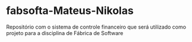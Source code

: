 # fabsofta-Mateus-Nikolas
Repositório com o sistema de controle financeiro que será utilizado como projeto para a disciplina de Fábrica de Software
